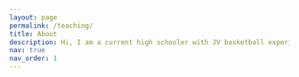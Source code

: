 ```yaml
---
layout: page
permalink: /teaching/
title: About 
description: Hi, I am a current high schooler with JV basketball experience. When I first started high school, I had no clue how to workout and practice in order to improve my skills and strength. On YouTube, I saw many different basketball videos showcasing different skills to work on and get better, but many of them didn't even help, and were a waste of time. In addition, I didn't know how to effectively workout, especially with time constraints due to the amount of homework I faced during school. While there are many basketball workout videos and training programs out there, many of them are either a waste of time, or a waste of money. Many players including myself struggle with performing effective drills and structuring their workouts in order to maximize their improvement. As a result, I decided to create this website in order to help others who want to quickly improve and become a better player on the court. On this website, you will find basketball drills and workout structures that I previously used and benefitted the most from. You will also find information relating not only to basketball, but school as well, in order for you to learn to maintain the balance between school and basketball as a student athlete. For those of you putting in the work but feeling like you aren't improving, check out the motivation tab. In addition, I am also willing to create FREE personalized workout plans related to your specific situation. Every player is in a different situation. For instance, some are on the shorter side and struggle to get playing time on the court. Another player may have been the best on their JV team, but is struggling to get playing time on their Varsity team. To receive a FREE personalized workout plan made just for you, go to the workouts tab for more information. 
nav: true
nav_order: 1
---
```



